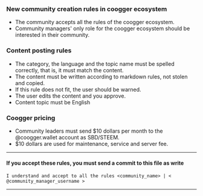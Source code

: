 ### New community creation rules in coogger ecosystem
- The community accepts all the rules of the coogger ecosystem.
- Community managers' only role for the coogger ecosystem should be interested in their community.

### Content posting rules

- The category, the language and the topic name must be spelled correctly, that is, it must match the content.
- The content must be written according to markdown rules, not stolen and copied.
- If this rule does not fit, the user should be warned.
- The user edits the content and you approve.
- Content topic must be English

### Coogger pricing

- Community leaders must send $10 dollars per month to the @coogger.wallet account as SBD/STEEM.
- $10 dollars are used for maintenance, service and server fee.

-------

#### If you accept these rules, you must send a commit to this file as write
```
I understand and accept to all the rules <community_name> | < @community_manager_username >
```

---------

